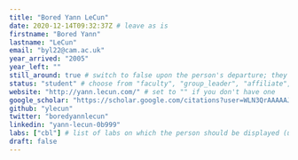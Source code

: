 ```yaml
---
title: "Bored Yann LeCun"
date: 2020-12-14T09:32:37Z # leave as is
firstname: "Bored Yann"
lastname: "LeCun"
email: "byl22@cam.ac.uk"
year_arrived: "2005"
year_left: ""
still_around: true # switch to false upon the person's departure; they will then appear as Alumnus
status: "student" # choose from "faculty", "group_leader", "affiliate", "postdoc", "student", "visitor", "support", "admin"
website: "http://yann.lecun.com/" # set to "" if you don't have one
google_scholar: "https://scholar.google.com/citations?user=WLN3QrAAAAAJ&hl=en"
github: "ylecun"
twitter: "boredyannlecun"
linkedin: "yann-lecun-0b999"
labs: ["cbl"] # list of labs on which the person should be displayed (use "cbl" to display on the main CBL website, and the PI's lastname (lowercase) for individual lab's websites, e.g. "hennequin")
draft: false
---
```


<!-- Use the space below for the biography, in Markdown format. This is what will be displayed on the person's page, where you land upon clicking on the person's picture in the "People" list -->


